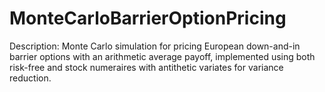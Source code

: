 # MonteCarloBarrierOptionPricing
Description: Monte Carlo simulation for pricing European down-and-in barrier options with an arithmetic average payoff, implemented using both risk-free and stock numeraires with antithetic variates for variance reduction.
